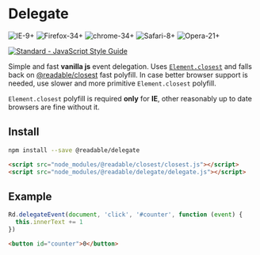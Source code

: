 # Delegate

![IE-9+](https://img.shields.io/badge/IE-9%2B-green.svg)
![Firefox-34+](https://img.shields.io/badge/Firefox-34%2B-green.svg)
![chrome-34+](https://img.shields.io/badge/Chrome-34%2B-green.svg)
![Safari-8+](https://img.shields.io/badge/Safari-8%2B-green.svg)
![Opera-21+](https://img.shields.io/badge/Opera-21%2B-green.svg)

[![Standard - JavaScript Style Guide](https://img.shields.io/badge/code_style-standard-green.svg)](https://standardjs.com)

Simple and fast **vanilla js** event delegation. Uses [`Element.closest`](https://developer.mozilla.org/en-US/docs/Web/API/Element/closest) and falls back on [@readable/closest](https://www.npmjs.com/package/@readable/closest) fast polyfill. In case better browser support is needed, use slower and more primitive `Element.closest` polyfill.

`Element.closest` polyfill is required **only** for **IE**, other reasonably up to date browsers are fine without it.

## Install

``` sh
npm install --save @readable/delegate
```

``` html
<script src="node_modules/@readable/closest/closest.js"></script>
<script src="node_modules/@readable/delegate/delegate.js"></script>
```
## Example

```js
Rd.delegateEvent(document, 'click', '#counter', function (event) {
  this.innerText += 1
})
```

``` html
<button id="counter">0</button>
```

